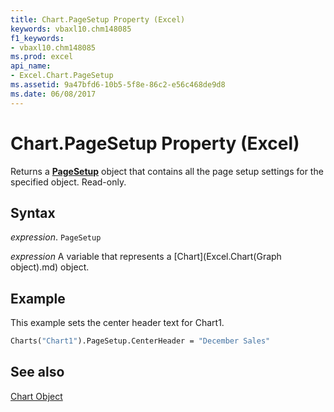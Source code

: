 ```yaml
---
title: Chart.PageSetup Property (Excel)
keywords: vbaxl10.chm148085
f1_keywords:
- vbaxl10.chm148085
ms.prod: excel
api_name:
- Excel.Chart.PageSetup
ms.assetid: 9a47bfd6-10b5-5f8e-86c2-e56c468de9d8
ms.date: 06/08/2017
---
```



# Chart.PageSetup Property (Excel)

Returns a  **[PageSetup](Excel.PageSetup.md)** object that contains all the page setup settings for the specified object. Read-only.


## Syntax

 _expression_. `PageSetup`

 _expression_ A variable that represents a [Chart](Excel.Chart(Graph object).md) object.


## Example

This example sets the center header text for Chart1.


```vb
Charts("Chart1").PageSetup.CenterHeader = "December Sales"
```


## See also


[Chart Object](Excel.Chart(object).md)

